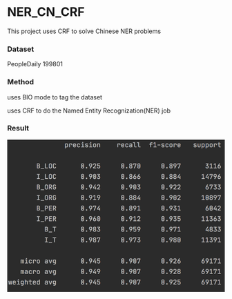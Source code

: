 # NER_CN_CRF
This project uses CRF to solve Chinese NER problems

### Dataset

PeopleDaily 199801

### Method

uses BIO mode to tag the dataset

uses CRF to do the Named Entity Recognization(NER) job

### Result

![image](https://github.com/Leonora-cat/NER_CN_CRF/blob/master/result.png)

